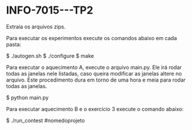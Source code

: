 # INFO-7015---TP2

Extraia os arquivos zips.

Para executar os experimentos execute os comandos abaixo em cada pasta:

$ ./autogen.sh
$ ./configure
$ make

Para executar o aquecimento A, execute o arquivo main.py. Ele irá rodar todas as janelas nele listadas, caso queira modificar as janelas altere no arquivo. Este procedimento dura em torno de uma hora e meia para rodar todas as janelas.

$ python main.py

Para executar aquecimento B e o exercício 3 execute o comando abaixo:

$ ./run_contest #nomedoprojeto

